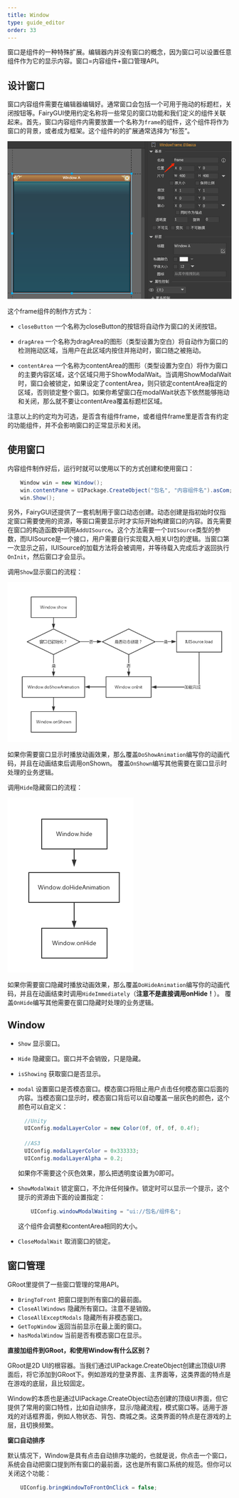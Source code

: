 ```yaml
---
title: Window
type: guide_editor
order: 33
---
```


窗口是组件的一种特殊扩展。编辑器内并没有窗口的概念，因为窗口可以设置任意组件作为它的显示内容。窗口=内容组件+窗口管理API。

## 设计窗口

窗口内容组件需要在编辑器编辑好。通常窗口会包括一个可用于拖动的标题栏，关闭按钮等。FairyGUI使用约定名称将一些常见的窗口功能和我们定义的组件关联起来。首先，窗口内容组件内需要放置一个名称为`frame`的组件，这个组件将作为窗口的背景，或者成为框架。这个组件的的扩展通常选择为“标签”。

![](../../images/QQ20191211-221804.png)

这个frame组件的制作方式为：

- `closeButton` 一个名称为closeButton的按钮将自动作为窗口的关闭按钮。

- `dragArea` 一个名称为dragArea的图形（类型设置为空白）将自动作为窗口的检测拖动区域，当用户在此区域内按住并拖动时，窗口随之被拖动。

- `contentArea` 一个名称为contentArea的图形（类型设置为空白）将作为窗口的主要内容区域，这个区域只用于ShowModalWait。当调用ShowModalWait时，窗口会被锁定，如果设定了contentArea，则只锁定contentArea指定的区域，否则锁定整个窗口。如果你希望窗口在modalWait状态下依然能够拖动和关闭，那么就不要让contentArea覆盖标题栏区域。

注意以上的约定均为可选，是否含有组件frame，或者组件frame里是否含有约定的功能组件，并不会影响窗口的正常显示和关闭。

## 使用窗口

内容组件制作好后，运行时就可以使用以下的方式创建和使用窗口：

```csharp
    Window win = new Window();
    win.contentPane = UIPackage.CreateObject("包名", "内容组件名").asCom;
    win.Show();
```

另外，FairyGUI还提供了一套机制用于窗口动态创建。动态创建是指初始时仅指定窗口需要使用的资源，等窗口需要显示时才实际开始构建窗口的内容。首先需要在窗口的构造函数中调用`AddUISource`。这个方法需要一个`IUISource`类型的参数，而IUISource是一个接口，用户需要自行实现载入相关UI包的逻辑。当窗口第一次显示之前，IUISource的加载方法将会被调用，并等待载入完成后才返回执行`OnInit`，然后窗口才会显示。

调用`Show`显示窗口的流程：

![](../../images/ddd.png)

如果你需要窗口显示时播放动画效果，那么覆盖`DoShowAnimation`编写你的动画代码，并且在动画结束后调用onShown。
覆盖`OnShown`编写其他需要在窗口显示时处理的业务逻辑。

调用`Hide`隐藏窗口的流程：

![](../../images/ddd2.png)

如果你需要窗口隐藏时播放动画效果，那么覆盖`DoHideAnimation`编写你的动画代码，并且在动画结束时调用`HideImmediately`（**注意不是直接调用onHide！**）。
覆盖`OnHide`编写其他需要在窗口隐藏时处理的业务逻辑。

## Window

- `Show` 显示窗口。

- `Hide` 隐藏窗口。窗口并不会销毁，只是隐藏。

- `isShowing` 获取窗口是否显示。

- `modal` 设置窗口是否模态窗口。模态窗口将阻止用户点击任何模态窗口后面的内容。当模态窗口显示时，模态窗口背后可以自动覆盖一层灰色的颜色，这个颜色可以自定义：

  ```csharp
    //Unity
    UIConfig.modalLayerColor = new Color(0f, 0f, 0f, 0.4f);
    
    //AS3
    UIConfig.modalLayerColor = 0x333333;
    UIConfig.modalLayerAlpha = 0.2;
  ```

  如果你不需要这个灰色效果，那么把透明度设置为0即可。

- `ShowModalWait` 锁定窗口，不允许任何操作。锁定时可以显示一个提示，这个提示的资源由下面的设置指定：

  ```csharp
      UIConfig.windowModalWaiting = "ui://包名/组件名";
  ```

  这个组件会调整和contentArea相同的大小。

- `CloseModalWait` 取消窗口的锁定。

## 窗口管理

GRoot里提供了一些窗口管理的常用API。

- `BringToFront` 把窗口提到所有窗口的最前面。
- `CloseAllWindows` 隐藏所有窗口。注意不是销毁。
- `CloseAllExceptModals` 隐藏所有非模态窗口。
- `GetTopWindow` 返回当前显示在最上面的窗口。
- `hasModalWindow` 当前是否有模态窗口在显示。

**直接加组件到GRoot，和使用Window有什么区别？**

GRoot是2D UI的根容器。当我们通过UIPackage.CreateObject创建出顶级UI界面后，将它添加到GRoot下。例如游戏的登录界面、主界面等，这类界面的特点是在游戏的底层，且比较固定。

Window的本质也是通过UIPackage.CreateObject动态创建的顶级UI界面，但它提供了常用的窗口特性，比如自动排序，显示/隐藏流程，模式窗口等。适用于游戏的对话框界面，例如人物状态、背包、商城之类。这类界面的特点是在游戏的上层，且切换频繁。

**窗口自动排序**

默认情况下，Window是具有点击自动排序功能的，也就是说，你点击一个窗口，系统会自动把窗口提到所有窗口的最前面，这也是所有窗口系统的规范。但你可以关闭这个功能：

```csharp
    UIConfig.bringWindowToFrontOnClick = false;
```